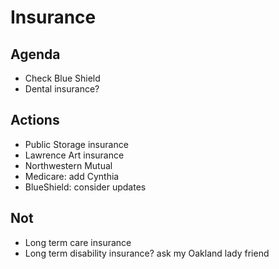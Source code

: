 # Insurance

## Agenda

* Check Blue Shield
* Dental insurance?

## Actions

* Public Storage insurance
* Lawrence Art insurance
* Northwestern Mutual
* Medicare: add Cynthia
* BlueShield: consider updates

## Not

* Long term care insurance
* Long term disability insurance? ask my Oakland lady friend
